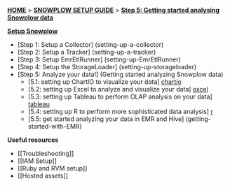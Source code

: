 [**HOME**](Home) > [**SNOWPLOW SETUP GUIDE**](Setting-up-Snowplow) > [**Step 5: Getting started analysing Snowplow data**](Getting-started-analysing-Snowplow-data)  

[**Setup Snowplow**](Setting-up-Snowplow)  

- [Step 1: Setup a Collector] (setting-up-a-collector)  
- [Step 2: Setup a Tracker] (setting-up-a-tracker)  
- [Step 3: Setup EmrEtlRunner] (setting-up-EmrEtlRunner)  
- [Step 4: Setup the StorageLoader] (setting-up-storageloader)  
- [Step 5: Analyze your data!] (Getting started analyzing Snowplow data)  
  - [5.1: setting up ChartIO to visualize your data] [chartio]  
  - [5.2: setting up Excel to analyze and visualize your data] [excel]
  - [5.3: setting up Tableau to perform OLAP analysis on your data] [tableau]
  - [5.4: setting up R to perform more sophisticated data analysis] [r]
  - [5.5: get started analyzing your data in EMR and Hive] (getting-started-with-EMR)

**Useful resources**  

- [[Troubleshooting]]  
- [[IAM Setup]]  
- [[Ruby and RVM setup]]  
- [[Hosted assets]]  


[analyst-cookbook]: http://snowplowanalytics.com/analytics/index.html
[hive]: Getting-started-with-EMR
[infobright]: Getting-started-analysing-your-data-in-Infobright
[chartio]: Setting-up-ChartIO-to-visualize-Snowplow-data
[excel]: Setting-up-Excel-to-analyze-Snowplow-data
[tableau]: Setting-up-Tableau-to-analyze-your-Snowplow-data
[r]: Setting-up-R-to-perform-more-sophisticated-analysis-on-your-Snowplow-data
